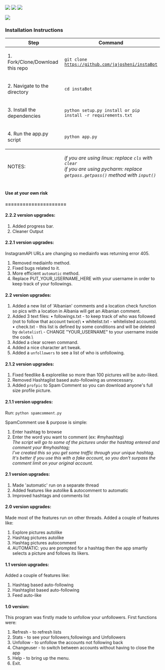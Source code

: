 <a href="https://github.com/jajosheni/instaBot/" title="python InstaBot"><img src="https://img.shields.io/badge/python-instaBot-green.svg"></a>
<a href="https://instagram.com/detajist" title="instapage"><img src="https://img.shields.io/badge/follow-instagram-orange.svg"></a>
<a href="https://www.python.org/downloads/release/python-350/" title="use python3.5"><img src="https://img.shields.io/badge/version-python3.5-brightgreen.svg"></a>

<img src="https://instavast.com/wp-content/uploads/2017/09/auto-activity.png">

### Installation Instructions
<table class="tableblock frame-all grid-all spread data-line-12">
<colgroup>
<col style="width: 50%;">
<col style="width: 50%;">
</colgroup>
<thead>
<tr>
<th class="tableblock halign-left valign-top">Step</th>
<th class="tableblock halign-left valign-top">Command</th>
</tr>
</thead>
<tfoot>
<tr>
<td class="tableblock halign-left valign-top"><p class="tableblock">NOTES:</p></td>
  <td class="tableblock halign-left valign-top"><p class="tableblock"><em>if you are using linux: replace <code>cls</code> with <code>clear</code><br>if you are using pycharm:  replace <code>getpass.getpass()</code> method with <code>input()</code></em></p></td>
</tr>
</tfoot>
<tbody>
<tr>
<td class="tableblock halign-left valign-top"><p class="tableblock">1. Fork/Clone/Download this repo</p></td>
<td class="tableblock halign-left valign-top"><p class="tableblock"><code>git clone <a href="https://github.com/jajosheni/instaBot" class="bare">https://github.com/jajosheni/instaBot</a></code></p></td>
</tr>
<tr>
<td class="tableblock halign-left valign-top"><p class="tableblock">2. Navigate to the directory</p></td>
<td class="tableblock halign-left valign-top"><p class="tableblock"><code>cd instaBot</code></p></td>
</tr>
<tr>
<td class="tableblock halign-left valign-top"><p class="tableblock">3. Install the dependencies</p></td>
<td class="tableblock halign-left valign-top"><p class="tableblock"><code>python setup.py install or pip install -r requirements.txt</code></p></td>
</tr>
<tr>
<td class="tableblock halign-left valign-top"><p class="tableblock">4. Run the app.py script</p></td>
<td class="tableblock halign-left valign-top"><p class="tableblock"><code>python app.py</code></p></td>
</tr>
</tbody>
</table>


#### Use at your own risk
**=====================**

#### 2.2.2 version upgrades:
  1. Added progress bar.
  2. Cleaner Output
  
#### 2.2.1 version upgrades:
InstagramAPI URLs are changing so mediainfo was returning error 405.
  1. Removed mediainfo method.
  2. Fixed bugs related to it.
  3. More efficient `automatic` method.
  4. Replace PUT_YOUR_USERNAME_HERE with your username in order to keep track of your followings.

#### 2.2 version upgrades:
  1. Added a new list of 'Albanian' comments and a location check function
     so pics with a location in Albania will get an Albanian comment.
  2. Added 3 text files:
    • followings.txt - to keep track of who was followed (not to follow that account twice)\\
    • whitelist.txt - whitelisted accounts\\
    • check.txt - this list is defined by some conditions and will be deleted by `deletelist`\\
    - CHANGE "YOUR_USERNAME" to your username inside the code.\\
  3. Added a clear screen command.
  4. Added a nice character art tweak.
  5. Added a `unfollowers` to see a list of who is unfollowing.
  
#### 2.1.2 version upgrades:
  1. Fixed feedlike & explorelike so more than 100 pictures will be auto-liked.
  2. Removed Hashtaglist based auto-following as unnecessary.
  3. Added `profpic` to Spam Comment so you can download anyone's full size profile picture.

#### 2.1.1 version upgrades:

Run: `python spamcomment.py`

SpamComment use & purpose is simple:
  1. Enter hashtag to browse
  2. Enter the word you want to comment
    (ex: #myhashtag)
<br><i>The script will go to some of the pictures under the hashtag entered and comment your #myhashtag;<br>
I've created this so you get some traffic through your unique hashtag.
It's better if you use this with a fake account, so you don't surpass the comment limit on your original account.</i>


#### 2.1 version upgrades:
  1. Made 'automatic' run on a separate thread
  2. Added features like autolike & autocomment to automatic
  3. Improved hashtags and comments list


#### 2.0 version upgrades:

Made most of the features run on other threads.
Added a couple of features like:
  1. Explore pictures autolike
  2. Hashtag pictures autolike
  3. Hashtag pictures autocomment
  4. AUTOMATIC:
      you are prompted for a hashtag then the app smartly selects a picture and follows its likers.


#### 1.1 version upgrades:

Added a couple of features like:
  1. Hashtag based auto-following
  2. Hashtaglist based auto-following
  3. Feed auto-like
  
#### 1.0 version:

  This program was firstly made to unfollow your unfollowers.
  First functions were:
  1. Refresh - to refresh lists
  2. Stats - to see your followers,followings and Unfollowers
  3. Unfollow - to unfollow the accounts not following back
  4. Changeuser - to switch between accounts without having to close the app
  5. Help - to bring up the menu.
  6. Exit.
